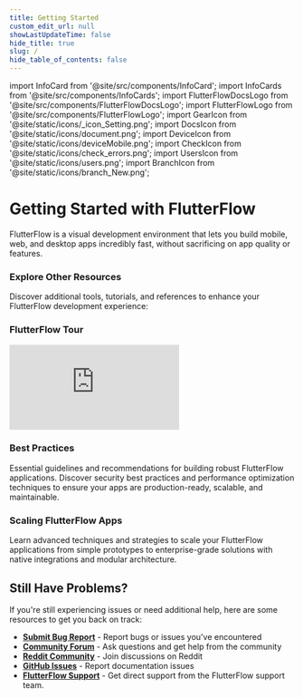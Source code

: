 ```yaml
---
title: Getting Started
custom_edit_url: null
showLastUpdateTime: false
hide_title: true
slug: /
hide_table_of_contents: false
---
```


import InfoCard from '@site/src/components/InfoCard';
import InfoCards from '@site/src/components/InfoCards';
import FlutterFlowDocsLogo from '@site/src/components/FlutterFlowDocsLogo';
import FlutterFlowLogo from '@site/src/components/FlutterFlowLogo';
import GearIcon from '@site/static/icons/_icon_Setting.png';
import DocsIcon from '@site/static/icons/document.png';
import DeviceIcon from '@site/static/icons/deviceMobile.png';
import CheckIcon from '@site/static/icons/check_errors.png';
import UsersIcon from '@site/static/icons/users.png';
import BranchIcon from '@site/static/icons/branch_New.png';




# Getting Started with FlutterFlow
FlutterFlow is a visual development environment that lets you build mobile, web, and desktop apps incredibly fast, without sacrificing on app quality or features. 



<InfoCards>
    <InfoCard 
      icon="🚀" 
      title="Build your first app" 
      description="Get started with FlutterFlow by building your first FlutterFlow app step-by-step." 
      pagePath="/quickstart" 
    />
</InfoCards>

<p></p>

### Explore Other Resources

Discover additional tools, tutorials, and references to enhance your FlutterFlow development experience: 
<InfoCards>
    <InfoCard title="System Requirements" description="Ensure you meet system requirements and grasp technical concepts for smooth building in FlutterFlow." pagePath="/before-you-begin/setup-flutterflow" />
    <InfoCard   title="Explore FlutterFlow" description="Dive into the building blocks of the platform: projects, widgets, functions and more." pagePath="/resources"/> 
         <InfoCard  title="App Development Roadmap" description="Learn the three essential layers of app development: UI Layer, Logic Layer, and Data Layer for building FlutterFlow applications." pagePath="/roadmap"/>
    <InfoCard  title="What's New in FlutterFlow" description="Updates, features, and the latest enhancements in FlutterFlow." pagePath="https://community.flutterflow.io/c/whats-new-in-flutterflow"/>

</InfoCards>




<p></p>

### FlutterFlow Tour

<div class="video-container"><iframe src="https://www.youtube.com/embed/GpXjU-ieAKU?si=moIEUUGry24CdSJN" title="YouTube video player" frameborder="0" allow="accelerometer; autoplay; clipboard-write; encrypted-media; gyroscope; picture-in-picture; web-share" referrerpolicy="strict-origin-when-cross-origin" allowfullscreen></iframe></div>

### Best Practices

Essential guidelines and recommendations for building robust FlutterFlow applications. Discover security best practices and performance optimization techniques to ensure your apps are production-ready, scalable, and maintainable.

<InfoCards>
  <InfoCard 
    icon="🔐" 
    title="Secure your API Key" 
    description="Learn best practices for keeping your API keys created in Google Cloud Console safe and secure in production applications." 
    pagePath="/best-practices/secure-api-keys"
    isLarge={true}
  />
  <InfoCard 
    icon="🧪" 
    title="Test your apps locally" 
    description="Set up Local Run to debug and validate your app in physical devices." 
    pagePath="/testing/local-run"
  />
  <InfoCard
  icon="📝"
  title="Naming variables"
  description="Learn FlutterFlow naming conventions and best practices for variables, functions, and components to maintain clean, readable code."
  pagePath="/resources/style-guide"
  />
</InfoCards>

### Scaling FlutterFlow Apps

Learn advanced techniques and strategies to scale your FlutterFlow applications from simple prototypes to enterprise-grade solutions with native integrations and modular architecture.

<InfoCards>
  <InfoCard 
    icon="🔌" 
    title="Integrating Native Plugins in FlutterFlow" 
    description="Extend FlutterFlow's capabilities by integrating native platform plugins and custom functionality using method channels for advanced app development." 
    pagePath="/concepts/advanced/method-channels"
    isLarge={true}
  />
  <InfoCard 
    icon="🏗️" 
    title="Building Super Apps using Libraries" 
    description="Discover how to create scalable, modular applications using FlutterFlow libraries to build complex, maintainable super apps with independent feature libraries." 
    pagePath="https://blog.flutterflow.io/scaling-super-apps-modular-architecture-with-flutterflow-libraries/"
  />
  
</InfoCards>

## Still Have Problems?

If you're still experiencing issues or need additional help, here are some resources to get you back on track:

- **[Submit Bug Report](/misc/submit-bug-report)** - Report bugs or issues you've encountered
- **[Community Forum](https://community.flutterflow.io)** - Ask questions and get help from the community
- **[Reddit Community](https://www.reddit.com/r/FlutterFlow/)** - Join discussions on Reddit
- **[GitHub Issues](https://github.com/FlutterFlow/flutterflow-documentation/issues)** - Report documentation issues
- **[FlutterFlow Support](mailto:support@flutterflow.io)** - Get direct support from the FlutterFlow support team.